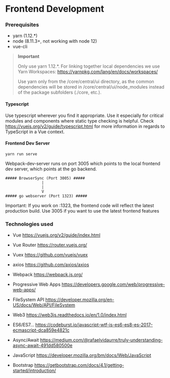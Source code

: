 # Frontend Development

### Prerequisites
+ yarn (1.12.*)
+ node (8.11.3+, not working with node 12)
+ vue-cli

> **Important**
>
>  Only use yarn 1.12.*. For linking together local dependencies we use Yarn Workspaces:
> https://yarnpkg.com/lang/en/docs/workspaces/
>
> Use yarn only from the /core/central/ui directory, as the common dependencies will be stored in
> /core/central/ui/node_modules instead of the package subfolders (./core, etc.).

#### Typescript
Use typescript wherever you find it appropriate. Use it especially for critical
modules and components where static type checking is helpful.
Check https://vuejs.org/v2/guide/typescript.html for more information in regards to TypeScript in a Vue context.

#### Frontend Dev Server
~~~
yarn run serve
~~~
Webpack-dev-server runs on port 3005 which points to the local
frontend dev server, which points at the go backend.

~~~
##### BrowserSync (Port 3005) #####
                |
                |
                V
##### go webserver (Port 1323) #####
~~~

Important: If you work on :1323, the frontend code will reflect
the latest production build. Use 3005 if you want to use the latest frontend features


### Technologies used
- Vue https://vuejs.org/v2/guide/index.html
- Vue Router https://router.vuejs.org/
- Vuex https://github.com/vuejs/vuex
- axios https://github.com/axios/axios

- Webpack https://webpack.js.org/

- Progressive Web Apps https://developers.google.com/web/progressive-web-apps/
- FileSystem API https://developer.mozilla.org/en-US/docs/Web/API/FileSystem
- Web3 https://web3js.readthedocs.io/en/1.0/index.html
- ES6/ES7… https://codeburst.io/javascript-wtf-is-es6-es8-es-2017-ecmascript-dca859e4821c
- Async/Await https://medium.com/@rafaelvidaurre/truly-understanding-async-await-491dd580500e
- JavaScript https://developer.mozilla.org/bm/docs/Web/JavaScript

- Bootstrap https://getbootstrap.com/docs/4.1/getting-started/introduction/